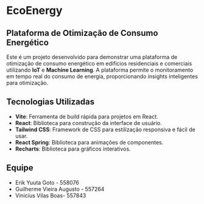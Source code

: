 # EcoEnergy

## Plataforma de Otimização de Consumo Energético

Este é um projeto desenvolvido para demonstrar uma plataforma de otimização de consumo energético em edifícios residenciais e comerciais utilizando **IoT** e **Machine Learning**. A plataforma permite o monitoramento em tempo real do consumo de energia, proporcionando insights inteligentes para otimização.

## Tecnologias Utilizadas

- **Vite**: Ferramenta de build rápida para projetos em React.
- **React**: Biblioteca para construção da interface de usuário.
- **Tailwind CSS**: Framework de CSS para estilização responsiva e fácil de usar.
- **React Spring**: Biblioteca para animações de componentes.
- **Recharts**: Biblioteca para gráficos interativos.

## Equipe

- Erik Yuuta Goto - 558076
- Guilherme Vieira Augusto - 557264
- Vinicius Vilas Boas- 557843
